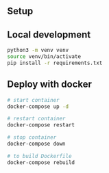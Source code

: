 ## Setup


## Local development
```sh
python3 -m venv venv
source venv/bin/activate
pip install -r requirements.txt
```

## Deploy with docker
```sh
# start container
docker-compose up -d

# restart container
docker-compose restart

# stop container
docker-compose down

# to build Dockerfile
docker-compose rebuild
```
